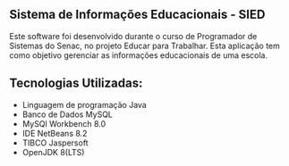 ## Sistema de Informações Educacionais - SIED

Este software foi desenvolvido durante o curso de Programador de Sistemas do Senac, no projeto Educar para Trabalhar. Esta aplicação tem como objetivo gerenciar as informações educacionais de uma escola.

## Tecnologias Utilizadas:
- Linguagem de programação Java
- Banco de Dados MySQL
- MySQl Workbench 8.0
- IDE NetBeans 8.2
- TIBCO Jaspersoft
- OpenJDK 8(LTS)
